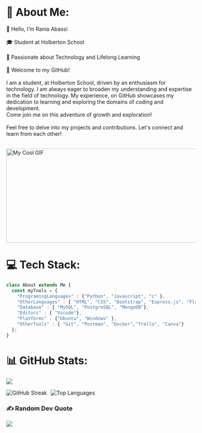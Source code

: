 # 💫 About Me:

<div>
    <p>
        👋 Hello, I’m Rania Abassi<br><br>🎓 Student at Holberton School<br><br>🚀 Passionate about Technology and Lifelong Learning<br><br>🌟 Welcome to my GitHub!<br><br>
        I am a student, at Holberton School, driven by an enthusiasm for technology. I am always eager to broaden my understanding and expertise in the field of technology. My experience, on GitHub showcases my dedication to learning and exploring the domains of coding and development.
        <br>Come join me on this adventure of growth and exploration!<br><br>Feel free to delve into my projects and contributions. Let's connect and learn from each other!<br><br>
    </p>
    <img src="https://i.imgur.com/MnRWEps.gif" alt="My Cool GIF" height="250" width="800" >
    
# 💻 Tech Stack:
```js
class About extends Me { 
  const myTools = {  
    "ProgramingLanguages" : {"Python", "Javascript", "c" },
    "OtherLanguages" : { "HTML", "CSS", "Bootstrap", "Express.js", "Flask", "Node.js", "React"},
    "Database" : { "MySQL", "PostgreSQL", "MongoDB"},
    "Editors" : { "Vscode"},
    "Platforms" : {"Ubuntu", "Windows" },
    "OtherTools" : { "Git", "Postman", "Docker","Trello", "Canva"}
  };
}
```
</div>

# 📊 GitHub Stats:
[![](https://visitcount.itsvg.in/api?id=rania3103&icon=0&color=5)](https://visitcount.itsvg.in)

<div style="display: flex; justify-content: space-between; align-items: center;">
    <div style="display: flex;">
        <img src="https://github-readme-streak-stats.herokuapp.com/?user=rania3103&theme=radical&hide_border=false" alt="GitHub Streak" style="margin-right: 10px;" />
        <img src="https://github-readme-stats.vercel.app/api/top-langs/?username=rania3103&theme=radical&hide_border=false&include_all_commits=false&count_private=false&layout=compact" alt="Top Languages" />
    </div>
</div>

### ✍️ Random Dev Quote
![](https://quotes-github-readme.vercel.app/api?type=horizontal&theme=radical)

